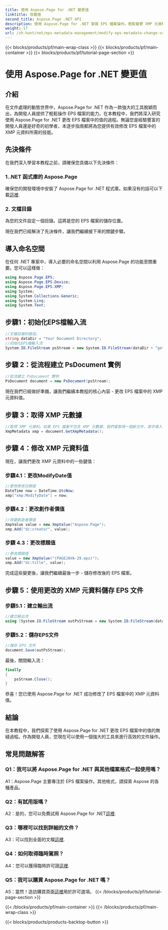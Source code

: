 ```yaml
---
title: 使用 Aspose.Page for .NET 變更值
linktitle: 改變值
second_title: Aspose.Page .NET API
description: 使用 Aspose.Page for .NET 掌握 EPS 檔案操作。輕鬆變更 XMP 元資料值。
weight: 17
url: /zh-hant/net/eps-metadata-management/modify-eps-metadata-change-values/
---
```


{{< blocks/products/pf/main-wrap-class >}}
{{< blocks/products/pf/main-container >}}
{{< blocks/products/pf/tutorial-page-section >}}

# 使用 Aspose.Page for .NET 變更值

## 介紹

在文件處理的動態世界中，Aspose.Page for .NET 作為一款強大的工具脫穎而出，為開發人員提供了輕鬆操作 EPS 檔案的能力。在本教程中，我們將深入研究使用 Aspose.Page for .NET 更改 EPS 檔案中的值的過程。無論您是經驗豐富的開發人員還是好奇的初學者，本逐步指南都將為您提供有效修改 EPS 檔案中的 XMP 元資料所需的技能。

## 先決條件

在我們深入學習本教程之前，請確保您具備以下先決條件：

### 1..NET 函式庫的 Aspose.Page

確保您的開發環境中安裝了 Aspose.Page for .NET 程式庫。如果沒有的話可以下載[這裡](https://releases.aspose.com/page/net/).

### 2. 文檔目錄

為您的文件設定一個目錄。這將是您的 EPS 檔案的儲存位置。

現在我們已經解決了先決條件，讓我們繼續接下來的關鍵步驟。

## 導入命名空間

在任何 .NET 專案中，導入必要的命名空間以利用 Aspose.Page 的功能至關重要。您可以這樣做：

```csharp
using Aspose.Page.EPS;
using Aspose.Page.EPS.Device;
using Aspose.Page.EPS.XMP;
using System;
using System.Collections.Generic;
using System.Linq;
using System.Text;
```

## 步驟1：初始化EPS檔輸入流

```csharp
//文檔目錄的路徑。
string dataDir = "Your Document Directory";
//初始化EPS檔輸入流
System.IO.FileStream psStream = new System.IO.FileStream(dataDir + "get_input.eps", System.IO.FileMode.Open, System.IO.FileAccess.Read);
```

## 步驟 2：從流程建立 PsDocument 實例

```csharp
//從流建立 PsDocument 實例
PsDocument document = new PsDocument(psStream);
```

現在我們已經做好準備，讓我們繼續本教程的核心內容 - 更改 EPS 檔案中的 XMP 元資料值。

## 步驟 3：取得 XMP 元數據

```csharp
//取得 XMP 元資料。如果 EPS 檔案不包含 XMP 元數據，我們會取得一個新文件，其中填入了 PS 元資料註釋中的數值（%%Creator、%%CreateDate、%%Title 等）
XmpMetadata xmp = document.GetXmpMetadata();
```

## 步驟 4：修改 XMP 元資料值

現在，讓我們更改 XMP 元資料中的一些鍵值：

### 步驟4.1：更改ModifyDate值

```csharp
//更改修改日期值
DateTime now = DateTime.UtcNow;
xmp["xmp:ModifyDate"] = now;
```

### 步驟4.2：更改創作者價值

```csharp
//改變創造者價值
XmpValue value = new XmpValue("Aspose.Page");
xmp.Add("dc:creator", value);
```

### 步驟 4.3：更改標題值

```csharp
//更改標題值
value = new XmpValue("(PAGEJAVA-29.eps)");
xmp.Add("dc:title", value);
```

完成這些變更後，讓我們繼續最後一步 - 儲存修改後的 EPS 檔案。

## 步驟 5：使用更改的 XMP 元資料儲存 EPS 文件

### 步驟5.1：建立輸出流

```csharp
//建立輸出流
using (System.IO.FileStream outPsStream = new System.IO.FileStream(dataDir + "change_values_output.eps", System.IO.FileMode.Create, System.IO.FileAccess.Write))
```

### 步驟5.2：儲存EPS文件

```csharp
//儲存 EPS 文件
document.Save(outPsStream);
```

最後，關閉輸入流：

```csharp
finally
{
    psStream.Close();
}
```

恭喜！您已使用 Aspose.Page for .NET 成功修改了 EPS 檔案中的 XMP 元資料值。

## 結論

在本教程中，我們探索了使用 Aspose.Page for .NET 更改 EPS 檔案中的值的無縫過程。作為開發人員，您現在可以使用一個強大的工具來進行高效的文件操作。

## 常見問題解答

### Q1：我可以將 Aspose.Page for .NET 與其他檔案格式一起使用嗎？

A1：Aspose.Page 主要專注於 EPS 檔案操作。其他格式，請探索 Aspose 的各種產品。

### Q2：有試用版嗎？

 A2：是的，您可以免費試用 Aspose.Page for .NET[這裡](https://releases.aspose.com/).

### Q3：哪裡可以找到詳細的文件？

 A3：可以找到全面的文檔[這裡](https://reference.aspose.com/page/net/).

### Q4：如何取得臨時駕照？

 A4：您可以獲得臨時許可證[這裡](https://purchase.aspose.com/temporary-license/).

### Q5：我可以購買 Aspose.Page for .NET 嗎？

 A5：當然！造訪購買頁面[這裡](https://purchase.aspose.com/buy)用於許可選項。
{{< /blocks/products/pf/tutorial-page-section >}}

{{< /blocks/products/pf/main-container >}}
{{< /blocks/products/pf/main-wrap-class >}}

{{< blocks/products/products-backtop-button >}}
